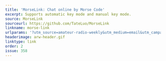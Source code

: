 ```yaml
---
title: 'MorseLink: Chat online by Morse Code'
excerpt: Supports automatic key mode and manual key mode.
source: MorseLink
sourceurl: https://github.com/TateLuo/MorseLink
linkname: morse-link
urlparams: '?utm_source=amateur-radio-weekly&utm_medium=email&utm_campaign=newsletter'
headerimage: arw-header.gif
linktype: link
order: 2
issue: 358
---
```

